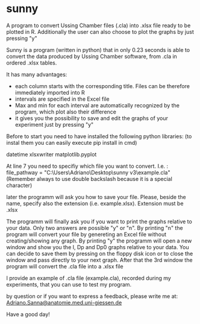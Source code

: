 # sunny
A program to convert Ussing Chamber files (.cla) into .xlsx file ready to be plotted in R. Additionally the user can also choose to plot the graphs by just pressing "y"

Sunny is a program (written in python) that in only 0.23 seconds is able to convert the data produced by Ussing Chamber software,
from .cla in ordered .xlsx tables.

It has many advantages:
- each column starts with the corresponding title. Files can be therefore immediately imported into R
- intervals are specified in the Excel file
- Max and min for each interval are automatically recognized by the program, which plot also their difference
- it gives you the possibility to save and edit the graphs of your experiment just by pressing "y"

Before to start you need to have installed the following python libraries:
(to instal them you can easily execute pip install in cmd)

datetime
xlsxwriter
matplotlib.pyplot

At line 7 you need to specifiy which file you want to convert.
I.e. :
file_pathway = "C:\\Users\\Adriano\\Desktop\\sunny v3\\example.cla"
(Remember always to use double backslash because it is a special character)

later the programm will ask you how to save your file. Please, beside the name, specify also the extension 
(i.e. example.xlsx). Extension must be .xlsx

The programm will finally ask you if you want to print the graphs relative to your data.
Only two answers are possible "y" or "n".
By printing "n" the program will convert your file by genereting an Excel file without creating/showing any graph.
By printing "y" the programm will open a new window and show you the I, Dp and Dp0 graphs relative to your 
data. You can decide to save them by pressing on the floppy disk icon or to close the window and pass directly
to your next graph. After that the 3rd window the program will convert the .cla file into a .xlsx file

I provide an example of .cla file  (example.cla), recorded during my experiments, that you can use to test my program.

by question or if you want to express a feedback, please write me at: Adriano.Sanna@anatomie.med.uni-giessen.de

Have a good day!

